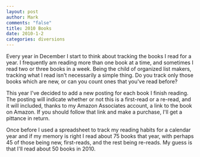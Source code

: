 ```yaml
--- 
layout: post
author: Mark
comments: "false"
title: 2010 Books
date: 2010-1-2
categories: diversions
---
```

Every year in December I start to think about tracking the books I read for a year. I frequently am reading more than one book at a time, and sometimes I read two or three books in a week. Being the child of organized list makers, tracking what I read isn't necessarily a simple thing. Do you track only those books which are new, or can you count ones that you've read before?

This year I've decided to add a new posting for each book I finish reading. The posting will indicate whether or not this is a first-read or a re-read, and it will included, thanks to my Amazon Associates account, a link to the book on Amazon. If you should follow that link and make a purchase, I'll get a pittance in return.

Once before I used a spreadsheet to track my reading habits for a calendar year and if my memory is right I read about 75 books that year, with perhaps 45 of those being new, first-reads, and the rest being re-reads. My guess is that I'll read about 50 books in 2010.
